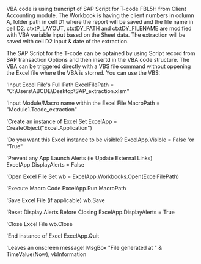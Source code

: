 VBA code is using trancript of SAP Script for T-code FBL5H from Client Accounting module.
The Workbook is having the client numbers in column A, folder path in cell D1 where the report will be saved and the file name in cell D2.
ctxtP_LAYOUT, ctxtDY_PATH and ctxtDY_FILENAME are modified with VBA variable input based on the Sheet data.
The extraction will be saved with cell D2 input & date of the extraction.

The SAP Script for the T-code can be optained by using Script record from SAP transaction Options and then insertd in the VBA code structure.
The VBA can be triggered directly with a VBS file command without oppening the Excel file where the VBA is storred. You can use the VBS:



'Input Excel File's Full Path
  ExcelFilePath = "C:\Users\ABCDE\Desktop\SAP_extraction.xlsm"

'Input Module/Macro name within the Excel File
  MacroPath = "Module1.Tcode_extraction"

'Create an instance of Excel
  Set ExcelApp = CreateObject("Excel.Application")

'Do you want this Excel instance to be visible?
  ExcelApp.Visible = False  'or "True"

'Prevent any App Launch Alerts (ie Update External Links)
  ExcelApp.DisplayAlerts = False

'Open Excel File
  Set wb = ExcelApp.Workbooks.Open(ExcelFilePath)

'Execute Macro Code
  ExcelApp.Run MacroPath

'Save Excel File (if applicable)
  wb.Save

'Reset Display Alerts Before Closing
  ExcelApp.DisplayAlerts = True

'Close Excel File
  wb.Close

'End instance of Excel
  ExcelApp.Quit

'Leaves an onscreen message!
  MsgBox "File generated at " & TimeValue(Now), vbInformation
